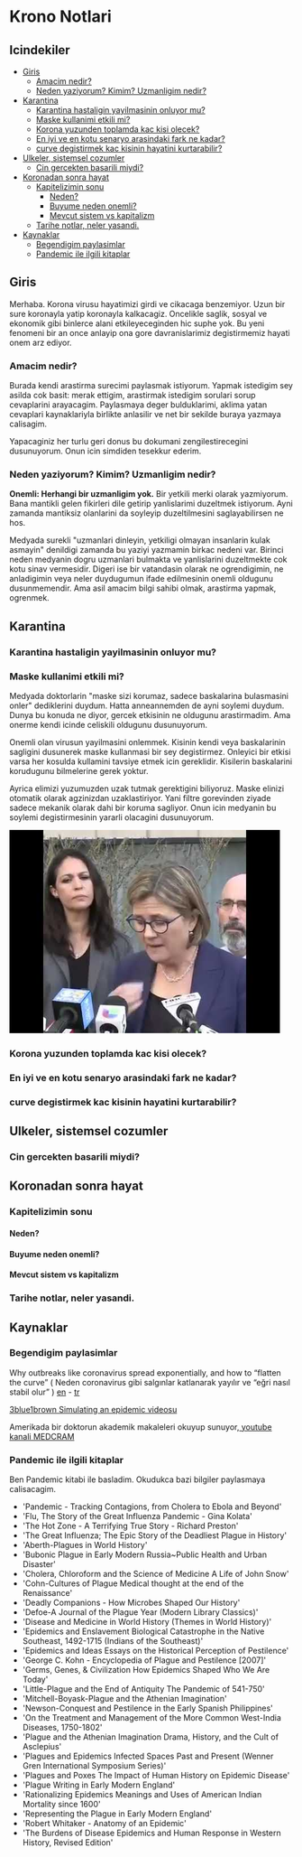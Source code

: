 # Krono Notlari

## Icindekiler

<!-- vim-markdown-toc GFM -->

* [Giris](#giris)
    * [Amacim nedir?](#amacim-nedir)
    * [Neden yaziyorum? Kimim? Uzmanligim nedir?](#neden-yaziyorum-kimim-uzmanligim-nedir)
* [Karantina](#karantina)
    * [Karantina hastaligin yayilmasinin onluyor mu?](#karantina-hastaligin-yayilmasinin-onluyor-mu)
    * [Maske kullanimi etkili mi?](#maske-kullanimi-etkili-mi)
    * [Korona yuzunden toplamda kac kisi olecek?](#korona-yuzunden-toplamda-kac-kisi-olecek)
    * [En iyi ve en kotu senaryo arasindaki fark ne kadar?](#en-iyi-ve-en-kotu-senaryo-arasindaki-fark-ne-kadar)
    * [curve degistirmek kac kisinin hayatini kurtarabilir?](#curve-degistirmek-kac-kisinin-hayatini-kurtarabilir)
* [Ulkeler, sistemsel cozumler](#ulkeler-sistemsel-cozumler)
    * [Cin gercekten basarili miydi?](#cin-gercekten-basarili-miydi)
* [Koronadan sonra hayat](#koronadan-sonra-hayat)
    * [Kapitelizimin sonu](#kapitelizimin-sonu)
        * [Neden?](#neden)
        * [Buyume neden onemli?](#buyume-neden-onemli)
        * [Mevcut sistem vs kapitalizm](#mevcut-sistem-vs-kapitalizm)
    * [Tarihe notlar, neler yasandi.](#tarihe-notlar-neler-yasandi)
* [Kaynaklar](#kaynaklar)
    * [Begendigim paylasimlar](#begendigim-paylasimlar)
    * [Pandemic ile ilgili kitaplar](#pandemic-ile-ilgili-kitaplar)

<!-- vim-markdown-toc -->

## Giris

Merhaba. Korona virusu hayatimizi girdi ve cikacaga benzemiyor.
Uzun bir sure koronayla yatip koronayla kalkacagiz.
Oncelikle saglik, sosyal ve ekonomik gibi binlerce alani etkileyeceginden hic suphe yok.
Bu yeni fenomeni bir an once anlayip ona gore davranislarimiz degistirmemiz hayati onem arz ediyor.

### Amacim nedir?

Burada kendi arastirma surecimi paylasmak istiyorum.
Yapmak istedigim sey asilda cok basit: merak ettigim, arastirmak istedigim sorulari sorup cevaplarini arayacagim.
Paylasmaya deger bulduklarimi, aklima yatan cevaplari kaynaklariyla birlikte anlasilir ve net bir sekilde buraya yazmaya calisagim.

Yapacaginiz her turlu geri donus bu dokumani zengilestirecegini dusunuyorum.
Onun icin simdiden tesekkur ederim.

### Neden yaziyorum? Kimim? Uzmanligim nedir? 

**Onemli: Herhangi bir uzmanligim yok.**
Bir yetkili merki olarak yazmiyorum. 
Bana mantikli gelen fikirleri dile getirip yanlislarimi duzeltmek istiyorum. 
Ayni zamanda mantiksiz olanlarini da soyleyip duzeltilmesini saglayabilirsen ne hos.

Medyada surekli "uzmanlari dinleyin, yetkiligi olmayan insanlarin kulak asmayin" denildigi zamanda bu yaziyi yazmamin birkac nedeni var.
Birinci neden medyanin dogru uzmanlari bulmakta ve yanlislarini duzeltmekte cok kotu sinav vermesidir.
Digeri ise bir vatandasin olarak ne ogrendigimin, ne anladigimin veya neler duydugumun ifade edilmesinin onemli oldugunu dusunmemendir.
Ama asil amacim bilgi sahibi olmak, arastirma yapmak, ogrenmek.


## Karantina 

### Karantina hastaligin yayilmasinin onluyor mu? 
### Maske kullanimi etkili mi?

Medyada doktorlarin "maske sizi korumaz, sadece baskalarina bulasmasini onler" dediklerini duydum. 
Hatta anneannemden de ayni soylemi duydum.
Dunya bu konuda ne diyor, gercek etkisinin ne oldugunu arastirmadim.
Ama onerme kendi icinde celiskili oldugunu dusunuyorum.

Onemli olan virusun yayilmasini onlemmek.
Kisinin kendi veya baskalarinin sagligini dusunerek maske kullanmasi bir sey degistirmez. 
Onleyici bir etkisi varsa her kosulda kullamini tavsiye etmek icin gereklidir.
Kisilerin baskalarini korudugunu bilmelerine gerek yoktur. 

Ayrica elimizi yuzumuzden uzak tutmak gerektigini biliyoruz. 
Maske elinizi otomatik olarak agzinizdan uzaklastiriyor. 
Yani filtre gorevinden ziyade sadece mekanik olarak dahi bir koruma sagliyor. 
Onun icin medyanin bu soylemi degistirmesinin yararli olacagini dusunuyorum.

[![Dont touch your face](./img/dont-touch-your-face.jpg )]( https://www.youtube.com/watch?v=ci3Mc_qgbFk )



### Korona yuzunden toplamda kac kisi olecek? 
### En iyi ve en kotu senaryo arasindaki fark ne kadar?
### curve degistirmek kac kisinin hayatini kurtarabilir?

## Ulkeler, sistemsel cozumler

### Cin gercekten basarili miydi?

## Koronadan sonra hayat 
### Kapitelizimin sonu 
#### Neden? 
#### Buyume neden onemli? 
#### Mevcut sistem vs kapitalizm  
### Tarihe notlar, neler yasandi.
 

## Kaynaklar

### Begendigim paylasimlar  

Why outbreaks like coronavirus spread exponentially, and how to “flatten the curve” ( Neden coronavirus gibi salgınlar katlanarak yayılır
ve “eğri nasıl stabil olur” ) [en](https://www.washingtonpost.com/graphics/2020/world/corona-simulator/) - [tr](https://www.washingtonpost.com/graphics/2020/health/corona-simulator-turkish/?itid=ap_harrystevens)

[3blue1brown Simulating an epidemic videosu](https://www.youtube.com/watch?v=gxAaO2rsdIs) 

Amerikada bir doktorun akademik makaleleri okuyup sunuyor,[ youtube kanali MEDCRAM ](https://www.youtube.com/user/MEDCRAMvideos)


### Pandemic ile ilgili kitaplar

Ben Pandemic kitabi ile basladim. Okudukca bazi bilgiler paylasmaya calisacagim.

- 'Pandemic - Tracking Contagions, from Cholera to Ebola and Beyond' 
- 'Flu, The Story of the Great Influenza Pandemic - Gina Kolata'
- 'The Hot Zone - A Terrifying True Story - Richard Preston'
- 'The Great Influenza; The Epic Story of the Deadliest Plague in History'
- 'Aberth-Plagues in World History'
- 'Bubonic Plague in Early Modern Russia~Public Health and Urban Disaster'
- 'Cholera, Chloroform and the Science of Medicine A Life of John Snow'
- 'Cohn-Cultures of Plague Medical thought at the end of the Renaissance'
- 'Deadly Companions - How Microbes Shaped Our History'
- 'Defoe-A Journal of the Plague Year (Modern Library Classics)'
- 'Disease and Medicine in World History (Themes in World History)'
- 'Epidemics and Enslavement Biological Catastrophe in the Native Southeast, 1492-1715 (Indians of the Southeast)'
- 'Epidemics and Ideas Essays on the Historical Perception of Pestilence'
- 'George C. Kohn - Encyclopedia of Plague and Pestilence [2007]'
- 'Germs, Genes, & Civilization How Epidemics Shaped Who We Are Today'
- 'Little-Plague and the End of Antiquity The Pandemic of 541-750'
- 'Mitchell-Boyask-Plague and the Athenian Imagination'
- 'Newson-Conquest and Pestilence in the Early Spanish Philippines'
- 'On the Treatment and Management of the More Common West-India Diseases, 1750-1802'
- 'Plague and the Athenian Imagination Drama, History, and the Cult of Asclepius'
- 'Plagues and Epidemics Infected Spaces Past and Present (Wenner Gren International Symposium Series)'
- 'Plagues and Poxes The Impact of Human History on Epidemic Disease'
- 'Plague Writing in Early Modern England'
- 'Rationalizing Epidemics Meanings and Uses of American Indian Mortality since 1600'
- 'Representing the Plague in Early Modern England'
- 'Robert Whitaker - Anatomy of an Epidemic'
- 'The Burdens of Disease Epidemics and Human Response in Western History, Revised Edition'

